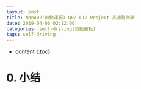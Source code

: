 ```yaml
---
layout: post
title: Nano02(自動運転)-U02-L12-Project-高速路驾驶
date: 2019-04-06 02:12:00
categories: self-driving(自動運転)
tags: self-driving
---
```

* content
{:toc}

# 0. 小结